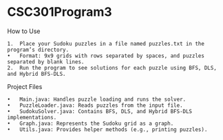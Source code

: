 # CSC301Program3
How to Use

	1.	Place your Sudoku puzzles in a file named puzzles.txt in the program’s directory.
	•	Format: 9x9 grids with rows separated by spaces, and puzzles separated by blank lines.
	2.	Run the program to see solutions for each puzzle using BFS, DLS, and Hybrid BFS-DLS.

Project Files

	•	Main.java: Handles puzzle loading and runs the solver.
	•	PuzzleLoader.java: Reads puzzles from the input file.
	•	SudokuSolver.java: Contains BFS, DLS, and Hybrid BFS-DLS implementations.
	•	Graph.java: Represents the Sudoku grid as a graph.
	•	Utils.java: Provides helper methods (e.g., printing puzzles).